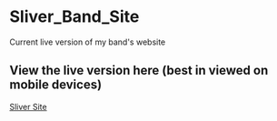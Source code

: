 # Sliver_Band_Site
Current live version of my band's website
## View the live version here (best in viewed on mobile devices)
[Sliver Site](http://www.sliverrocks.com)
